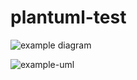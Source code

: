 # plantuml-test

![example diagram](https://54a9ec8c9a43.ngrok.io/proxy?cache=no&src=https://raw.githubusercontent.com/i-kay/plantuml-test/main/src/example-uml.iuml)

![example-uml](https://53f8773188e2.ngrok.io/svg/SoWkIImgAStDuNBCoKnEDLBGjLDmoa-oKd0iBSb8pIl9J4uioSpFKmXABInDBIxX0iefw88KGPHZKLTSa9zNdCg5OLvUFb1XaK8YTdEXgcs0PaFK9-9I3pNV8JKl1UXi0000 "example-uml")

